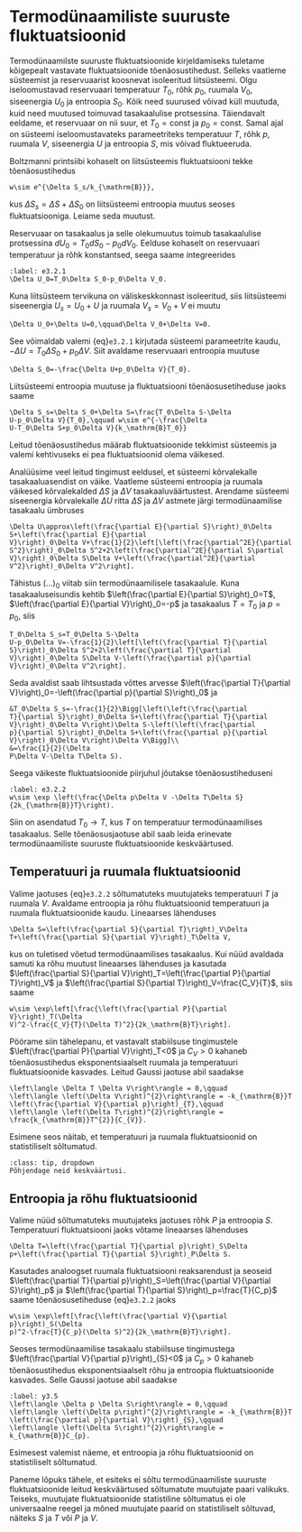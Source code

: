 # Termodünaamiliste suuruste fluktuatsioonid

Termodünaamilste suuruste fluktuatsioonide kirjeldamiseks tuletame kõigepealt vastavate fluktuatsioonide tõenäosustihedust. Selleks vaatleme süsteemist ja reservuaarist koosnevat isoleeritud liitsüsteemi. Olgu iseloomustavad reservuaari temperatuur $T_{0}$, rõhk $p_{0}$, ruumala $V_{0}$, siseenergia $U_{0}$ ja entroopia $S_{0}$. Kõik need suurused võivad küll muutuda, kuid need muutused toimuvad tasakaalulise protsessina. Täiendavalt eeldame, et reservuaar on nii suur, et $T_{0}=\mathrm{const}$ ja $p_{0}=\mathrm{const}$. Samal ajal on süsteemi iseloomustavateks parameetriteks temperatuur $T$, rõhk $p$, ruumala $V$, siseenergia $U$ ja entroopia $S$, mis võivad fluktueeruda.

Boltzmanni printsiibi kohaselt on liitsüsteemis fluktuatsiooni tekke tõenäosustihedus
```{math}
w\sim e^{\Delta S_s/k_{\mathrm{B}}},
```
kus $\Delta S_{s}=\Delta S+\Delta S_0$ on liitsüsteemi entroopia muutus seoses fluktuatsiooniga. Leiame seda muutust. 

Reservuaar on tasakaalus ja selle olekumuutus toimub tasakaalulise protsessina $dU_0=T_0dS_0-p_0dV_0$. Eelduse kohaselt on reservuaari temperatuur ja rõhk konstantsed, seega saame integreerides
```{math}
:label: e3.2.1
\Delta U_0=T_0\Delta S_0-p_0\Delta V_0.
```
Kuna liitsüsteem tervikuna on väliskeskkonnast isoleeritud, siis liitsüsteemi siseenergia
$U_s=U_0+U$ ja ruumala $V_s=V_0+V$ ei muutu
```{math}
\Delta U_0+\Delta U=0,\qquad\Delta V_0+\Delta V=0.
```
See võimaldab valemi {eq}`e3.2.1` kirjutada süsteemi parameetrite kaudu, $-\Delta U=T_0\Delta S_0+p_0\Delta V$. Siit avaldame reservuaari entroopia muutuse
```{math}
\Delta S_0=-\frac{\Delta U+p_0\Delta V}{T_0}.
```
Liitsüsteemi entroopia muutuse ja fluktuatsiooni tõenäosusetiheduse jaoks saame
```{math}
\Delta S_s=\Delta S_0+\Delta S=\frac{T_0\Delta S-\Delta
U-p_0\Delta V}{T_0},\qquad w\sim e^{-\frac{\Delta
U-T_0\Delta S+p_0\Delta V}{k_\mathrm{B}T_0}} 
```
Leitud tõenäosustihedus määrab fluktuatsioonide tekkimist süsteemis ja valemi kehtivuseks ei pea fluktuatsioonid olema väikesed.

Analüüsime veel leitud tingimust eeldusel, et süsteemi kõrvalekalle tasakaaluasendist on väike. Vaatleme süsteemi entroopia ja ruumala
väikesed kõrvalekalded $\Delta S$ ja $\Delta V$ tasakaaluväärtustest. Arendame süsteemi siseenergia kõrvalekalle
$\Delta U$ ritta $\Delta S$ ja $\Delta V$ astmete järgi
termodünaamilise tasakaalu ümbruses
```{math}
\Delta U\approx\left(\frac{\partial E}{\partial S}\right)_0\Delta
S+\left(\frac{\partial E}{\partial
V}\right)_0\Delta V+\frac{1}{2}\left[\left(\frac{\partial^2E}{\partial
S^2}\right)_0\Delta S^2+2\left(\frac{\partial^2E}{\partial S\partial
V}\right)_0\Delta S\Delta V+\left(\frac{\partial^2E}{\partial
V^2}\right)_0\Delta V^2\right].
```
Tähistus $(\ldots)_0$ viitab siin termodünaamilisele tasakaalule. Kuna tasakaaluseisundis kehtib $\left(\frac{\partial E}{\partial S}\right)_0=T$, $\left(\frac{\partial E}{\partial V}\right)_0=-p$ ja tasakaalus $T=T_0$ ja $p=p_0$, siis 
```{math}
T_0\Delta S_s=T_0\Delta S-\Delta
U-p_0\Delta V=-\frac{1}{2}\left[\left(\frac{\partial T}{\partial
S}\right)_0\Delta S^2+2\left(\frac{\partial T}{\partial
V}\right)_0\Delta S\Delta V-\left(\frac{\partial p}{\partial
V}\right)_0\Delta V^2\right].
```
Seda avaldist saab lihtsustada võttes arvesse $\left(\frac{\partial
T}{\partial V}\right)_0=-\left(\frac{\partial p}{\partial
S}\right)_0$ ja
```{math}
&T_0\Delta S_s=-\frac{1}{2}\Bigg[\left(\left(\frac{\partial
T}{\partial S}\right)_0\Delta S+\left(\frac{\partial T}{\partial
V}\right)_0\Delta V\right)\Delta S-\left(\left(\frac{\partial
p}{\partial S}\right)_0\Delta S+\left(\frac{\partial p}{\partial
V}\right)_0\Delta V\right)\Delta V\Bigg]\\
&=\frac{1}{2}(\Delta
P\Delta V-\Delta T\Delta S).
```
Seega väikeste fluktuatsioonide piirjuhul jõutakse tõenäosustiheduseni
```{math}
:label: e3.2.2
w\sim \exp \left(\frac{\Delta p\Delta V -\Delta T\Delta S}{2k_{\mathrm{B}}T}\right).
```
Siin on asendatud $T_{0}\rightarrow T$, kus $T$ on temperatuur termodünaamilises tasakaalus. Selle tõenäosusjaotuse abil saab leida erinevate termodünaamiliste suuruste fluktuatsioonide keskväärtused.

## Temperatuuri ja ruumala fluktuatsioonid

Valime jaotuses {eq}`e3.2.2` sõltumatuteks
muutujateks temperatuuri $T$ ja ruumala $V$. Avaldame
entroopia ja rõhu fluktuatsioonid temperatuuri ja ruumala
fluktuatsioonide kaudu. Lineaarses lähenduses
```{math}
\Delta S=\left(\frac{\partial S}{\partial T}\right)_V\Delta
T+\left(\frac{\partial S}{\partial V}\right)_T\Delta V,
```
kus on tuletised võetud
termodünaamilises tasakaalus. Kui nüüd avaldada samuti ka rõhu muutust lineaarses lähenduses ja kasutada $\left(\frac{\partial S}{\partial V}\right)_T=\left(\frac{\partial
P}{\partial T}\right)_V$ ja $\left(\frac{\partial S}{\partial
T}\right)_V=\frac{C_V}{T}$, siis saame
```{math}
w\sim \exp\left[\frac{\left(\frac{\partial P}{\partial V}\right)_T(\Delta
V)^2-\frac{C_V}{T}(\Delta T)^2}{2k_\mathrm{B}T}\right].
```
Pöörame siin tähelepanu, et vastavalt stabiilsuse tingimustele
$\left(\frac{\partial P}{\partial V}\right)_T<0$ ja $C_V>0$ kahaneb tõenäosustihedus
eksponentsiaalselt ruumala ja temperatuuri fluktuatsioonide
kasvades. Leitud Gaussi jaotuse abil saadakse
```{math}
\left\langle \Delta T \Delta V\right\rangle = 0,\qquad 
\left\langle \left(\Delta V\right)^{2}\right\rangle = -k_{\mathrm{B}}T \left(\frac{\partial V}{\partial p}\right)_{T},\qquad
\left\langle \left(\Delta T\right)^{2}\right\rangle = \frac{k_{\mathrm{B}}T^{2}}{C_{V}}.
```
Esimene seos näitab, et temperatuuri ja ruumala fluktuatsioonid on statistiliselt sõltumatud.
```{admonition} Ülesanne
:class: tip, dropdown
Põhjendage neid keskväärtusi.
```

## Entroopia ja rõhu fluktuatsioonid
Valime nüüd
sõltumatuteks muutujateks jaotuses rõhk $P$ ja
entroopia $S$. Temperatuuri fluktuatsiooni jaoks võtame lineaarses lähenduses
```{math}
\Delta T=\left(\frac{\partial T}{\partial p}\right)_S\Delta
p+\left(\frac{\partial T}{\partial S}\right)_P\Delta S.
```
Kasutades analoogset ruumala fluktuatsiooni
reaksarendust ja seoseid $\left(\frac{\partial T}{\partial p}\right)_S=\left(\frac{\partial
V}{\partial S}\right)_p$ ja $\left(\frac{\partial T}{\partial
S}\right)_p=\frac{T}{C_p}$ saame tõenäosusetiheduse {eq}`e3.2.2` jaoks
```{math}
w\sim \exp\left[\frac{\left(\frac{\partial V}{\partial p}\right)_S(\Delta
p)^2-\frac{T}{C_p}(\Delta S)^2}{2k_\mathrm{B}T}\right].
```
Seoses termodünaamilise tasakaalu stabiilsuse tingimustega $\left(\frac{\partial V}{\partial p}\right)_{S}<0$ ja $C_{p}>0$ kahaneb
tõenäosustihedus eksponentsiaalselt rõhu ja entroopia
fluktuatsioonide kasvades. Selle Gaussi jaotuse abil saadakse
```{math}
:label: y3.5
\left\langle \Delta p \Delta S\right\rangle = 0,\qquad
\left\langle \left(\Delta p\right)^{2}\right\rangle = -k_{\mathrm{B}}T \left(\frac{\partial p}{\partial V}\right)_{S},\qquad
\left\langle \left(\Delta S\right)^{2}\right\rangle = k_{\mathrm{B}}C_{p}.
```
Esimesest valemist näeme, et entroopia ja rõhu fluktuatsioonid on statistiliselt sõltumatud.

Paneme lõpuks tähele, et esiteks ei sõltu termodünaamiliste suuruste fluktuatsioonide leitud keskväärtused sõltumatute muutujate paari valikuks. Teiseks, muutujate fluktuatsioonide statistiline sõltumatus ei ole universaalne reegel ja mõned muutujate paarid on statistiliselt sõltuvad, näiteks $S$ ja $T$ või $P$ ja $V$. 

